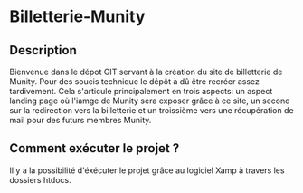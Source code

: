 # Billetterie-Munity
## Description 
Bienvenue dans le dépot GIT servant à la création du site de billetterie de Munity. Pour des soucis technique le dépôt à dû être recréer assez tardivement.
Cela s'articule principalement en trois aspects: un aspect landing page où l'iamge de Munity sera exposer grâce à ce site, un second sur la redirection vers la billetterie et un troissième vers une récupération de mail pour des futurs membres Munity.

## Comment exécuter le projet ?

Il y a la possibilité d'éxécuter le projet grâce au logiciel Xamp à travers les dossiers htdocs.
